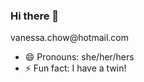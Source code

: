 ### Hi there 👋

<!--
**vanessa-chow/vanessa-chow** is a ✨ _special_ ✨ repository because its `README.md` (this file) appears on your GitHub profile.

Here are some ideas to get you started:

- 📚 I’m currently studying at UBC Vancouver
- 📫 How to reach me: email --> vanessa.chow@hotmail.com
- 😄 Pronouns: she/her/hers
- ⚡ Fun fact: I have a twin!
